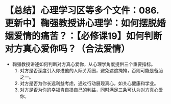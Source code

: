 # 【总结】心理学习区等多个文件：086.更新中】鞠强教授讲心理学：如何摆脱婚姻爱情的痛苦？：【必修课19】如何判断对方真心爱你吗？（合法爱情）

-   鞠强教授讲述如何判断对方真心爱你，从心理学角度提供三个重要指标。
    1.  对方是否深度引入你进他的人际关系圈，避免遮遮掩掩，否则可能是备胎之一。
    2.  对方是否为你长远利益考虑，通过行动展现真心，如关心健康和学业。
    3.  对方是否为你的幸福肯自损自己的利益，同时满足三条可认为对方真心爱你。